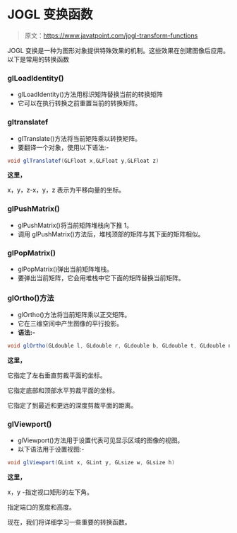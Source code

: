 # JOGL 变换函数

> 原文：<https://www.javatpoint.com/jogl-transform-functions>

JOGL 变换是一种为图形对象提供特殊效果的机制。这些效果在创建图像后应用。以下是常用的转换函数

### glLoadIdentity()

*   glLoadIdentity()方法用标识矩阵替换当前的转换矩阵
*   它可以在执行转换之前重置当前的转换矩阵。

### gltranslatef

*   glTranslate()方法将当前矩阵乘以转换矩阵。
*   要翻译一个对象，使用以下语法:-

```java
void glTranslatef(GLFloat x,GLFloat y,GLFloat z)

```

**这里，**

x，y，z-x，y，z 表示为平移向量的坐标。

### glPushMatrix()

*   glPushMatrix()将当前矩阵堆栈向下推 1。
*   调用 glPushMatrix()方法后，堆栈顶部的矩阵与其下面的矩阵相似。

### glPopMatrix()

*   glPopMatrix()弹出当前矩阵堆栈。
*   要弹出当前矩阵，它会用堆栈中它下面的矩阵替换当前矩阵。

### glOrtho()方法

*   glOrtho()方法将当前矩阵乘以正交矩阵。
*   它在三维空间中产生图像的平行投影。
*   **语法:-**

```java
void glOrtho(GLdouble l, GLdouble r, GLdouble b, GLdouble t, GLdouble nearVal, GLdouble farVal)

```

**这里，**

它指定了左右垂直剪裁平面的坐标。

它指定底部和顶部水平剪裁平面的坐标。

它指定了到最近和更远的深度剪裁平面的距离。

### glViewport()

*   glViewport()方法用于设置代表可见显示区域的图像的视图。
*   以下语法用于设置视图:-

```java
void glViewport(GLint x, GLint y, GLsize w, GLsize h)

```

**这里，**

x，y -指定视口矩形的左下角。

指定端口的宽度和高度。

现在，我们将详细学习一些重要的转换函数。